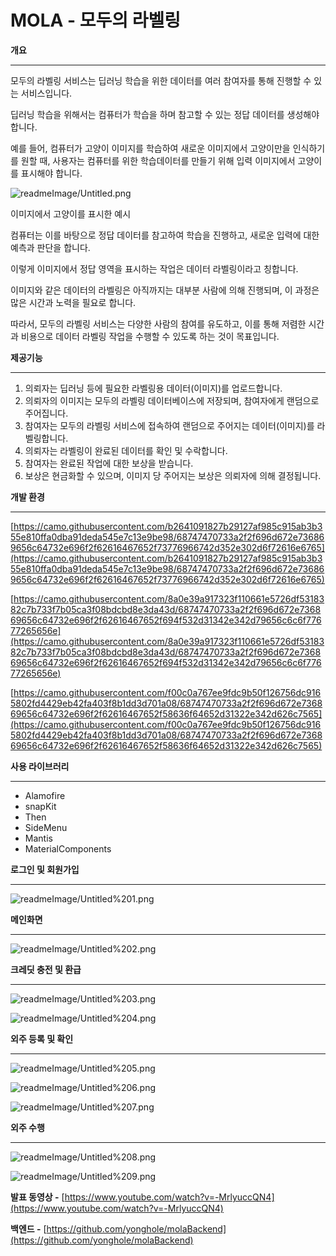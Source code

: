 # MOLA - 모두의 라벨링

**개요**

---

모두의 라벨링 서비스는 딥러닝 학습을 위한 데이터를 여러 참여자를 통해 진행할 수 있는 서비스입니다.

딥러닝 학습을 위해서는 컴퓨터가 학습을 하며 참고할 수 있는 정답 데이터를 생성해야합니다.

예를 들어, 컴퓨터가 고양이 이미지를 학습하여 새로운 이미지에서 고양이만을 인식하기를 원할 때, 사용자는 컴퓨터를 위한 학습데이터를 만들기 위해 입력 이미지에서 고양이를 표시해야 합니다.

![readmeImage/Untitled.png](readmeImage/Untitled.png)

이미지에서 고양이를 표시한 예시

컴퓨터는 이를 바탕으로 정답 데이터를 참고하여 학습을 진행하고, 새로운 입력에 대한 예측과 판단을 합니다.

이렇게 이미지에서 정답 영역을 표시하는 작업은 데이터 라벨링이라고 칭합니다.

이미지와 같은 데이터의 라벨링은 아직까지는 대부분 사람에 의해 진행되며, 이 과정은 많은 시간과 노력을 필요로 합니다.

따라서, 모두의 라벨링 서비스는 다양한 사람의 참여를 유도하고, 이를 통해 저렴한 시간과 비용으로 데이터 라벨링 작업을 수행할 수 있도록 하는 것이 목표입니다.

**제공기능**

---

1. 의뢰자는 딥러닝 등에 필요한 라벨링용 데이터(이미지)를 업로드합니다.
2. 의뢰자의 이미지는 모두의 라벨링 데이터베이스에 저장되며, 참여자에게 랜덤으로 주어집니다.
3. 참여자는 모두의 라벨링 서비스에 접속하여 랜덤으로 주어지는 데이터(이미지)를 라벨링합니다.
4. 의뢰자는 라벨링이 완료된 데이터를 확인 및 수락합니다.
5. 참여자는 완료된 작업에 대한 보상을 받습니다.
6. 보상은 현금화할 수 있으며, 이미지 당 주어지는 보상은 의뢰자에 의해 결정됩니다.

**개발 환경**

---

[https://camo.githubusercontent.com/b2641091827b29127af985c915ab3b355e810ffa0dba91deda545e7c13e9be98/68747470733a2f2f696d672e736869656c64732e696f2f62616467652f73776966742d352e302d6f72616e6765](https://camo.githubusercontent.com/b2641091827b29127af985c915ab3b355e810ffa0dba91deda545e7c13e9be98/68747470733a2f2f696d672e736869656c64732e696f2f62616467652f73776966742d352e302d6f72616e6765)

[https://camo.githubusercontent.com/8a0e39a917323f110661e5726df5318382c7b733f7b05ca3f08bdcbd8e3da43d/68747470733a2f2f696d672e736869656c64732e696f2f62616467652f694f532d31342e342d79656c6c6f77677265656e](https://camo.githubusercontent.com/8a0e39a917323f110661e5726df5318382c7b733f7b05ca3f08bdcbd8e3da43d/68747470733a2f2f696d672e736869656c64732e696f2f62616467652f694f532d31342e342d79656c6c6f77677265656e)

[https://camo.githubusercontent.com/f00c0a767ee9fdc9b50f126756dc9165802fd4429eb42fa403f8b1dd3d701a08/68747470733a2f2f696d672e736869656c64732e696f2f62616467652f58636f64652d31322e342d626c7565](https://camo.githubusercontent.com/f00c0a767ee9fdc9b50f126756dc9165802fd4429eb42fa403f8b1dd3d701a08/68747470733a2f2f696d672e736869656c64732e696f2f62616467652f58636f64652d31322e342d626c7565)

**사용 라이브러리**

---

- Alamofire
- snapKit
- Then
- SideMenu
- Mantis
- MaterialComponents

**로그인 및 회원가입**

---

![readmeImage/Untitled%201.png](readmeImage/Untitled%201.png)

**메인화면**

---

![readmeImage/Untitled%202.png](readmeImage/Untitled%202.png)

**크레딧 충전 및 환급**

---

![readmeImage/Untitled%203.png](readmeImage/Untitled%203.png)

![readmeImage/Untitled%204.png](readmeImage2/Untitled%204.png)

**외주 등록 및 확인**

---

![readmeImage/Untitled%205.png](readmeImage/Untitled%205.png)

![readmeImage/Untitled%206.png](readmeImage/Untitled%206.png)

![readmeImage/Untitled%207.png](readmeImage/Untitled%207.png)

**외주 수행**

---

![readmeImage/Untitled%208.png](readmeImage/Untitled%208.png)

![readmeImage/Untitled%209.png](readmeImage/Untitled%209.png)

**발표 동영상 -** [https://www.youtube.com/watch?v=-MrlyuccQN4](https://www.youtube.com/watch?v=-MrlyuccQN4)

**백엔드 -** [https://github.com/yonghole/molaBackend](https://github.com/yonghole/molaBackend)
